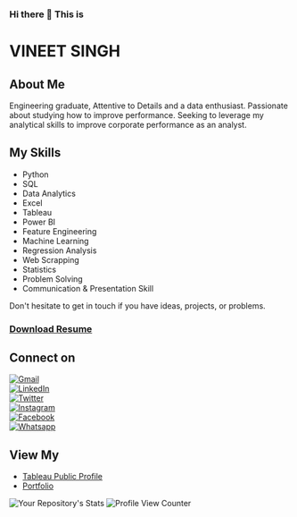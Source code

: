### Hi there 👋 This is

# VINEET SINGH

## About Me
Engineering graduate, Attentive to Details and a data enthusiast. Passionate about studying how to improve performance. Seeking to leverage my analytical skills to improve corporate performance as an analyst.


## My Skills
<ul>
  <li>Python</li>                                      
	<li>SQL</li>
	<li> Data Analytics</li>
	<li> Excel</li>
	<li>Tableau</li>
	<li> Power BI</li>
	<li> Feature Engineering </li>
	<li>Machine Learning</li>
	<li>Regression Analysis</li>
	<li> Web Scrapping</li>
	<li>Statistics</li>
  <li>Problem Solving</li>
  <li>Communication & Presentation Skill</li>
</ul>





Don't hesitate to get in touch if you have ideas, projects, or problems.

### <a href="https://github.com/vineetdsat/vineetdsat/raw/main/Resume.pdf" class="button">Download Resume</a>




## Connect on
[![Gmail](https://img.shields.io/badge/Gmail-D14836?style=for-the-badge&logo=gmail&logoColor=white)](vineetdsat@gmail.com)
<br>
[![LinkedIn](https://img.shields.io/badge/LinkedIn-0077B5?style=for-the-badge&logo=linkedin&logoColor=white)](https://www.linkedin.com/in/vineet-singh-2610)
<br>
[![Twitter](https://img.shields.io/badge/Twitter-1DA1F2?style=for-the-badge&logo=twitter&logoColor=white)](https://twitter.com/VineetSingh2610/)
<br>
[![Instagram](https://img.shields.io/badge/Instagram-E4405F?style=for-the-badge&logo=instagram&logoColor=white)](https://www.instagram.com/_vineet__singh_/)
<br>
[![Facebook](https://img.shields.io/badge/Facebook-1877F2?style=for-the-badge&logo=facebook&logoColor=white)](https://www.facebook.com/vineet.singh.uchiha/)
<br>
[![Whatsapp](https://img.shields.io/badge/WhatsApp-25D366?style=for-the-badge&logo=whatsapp&logoColor=white)](https://wa.me/917348903189)

## View My
- [Tableau Public Profile](https://public.tableau.com/app/profile/vineet.singh3192)
- [Portfolio](https://vineetdsat.github.io/portfolio/)



![Your Repository's Stats](https://github-readme-stats.vercel.app/api/top-langs/?username=vineetdsat)
![Profile View Counter](https://komarev.com/ghpvc/?username=vineetdsat)

